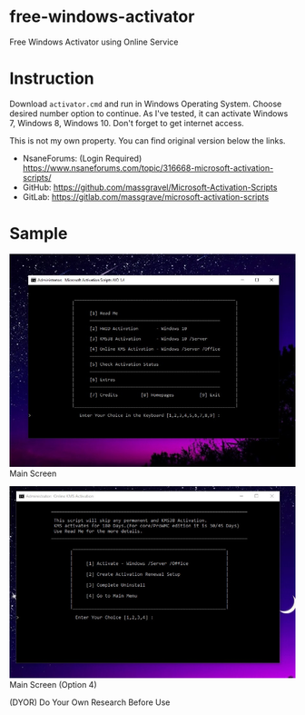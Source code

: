 # free-windows-activator
Free Windows Activator using Online Service

# Instruction
Download `activator.cmd` and run in Windows Operating System. Choose desired number option to continue.
As I've tested, it can activate Windows 7, Windows 8, Windows 10.
Don't forget to get internet access.

This is not my own property. You can find original version below the links.
- NsaneForums: (Login Required) https://www.nsaneforums.com/topic/316668-microsoft-activation-scripts/
- GitHub: https://github.com/massgravel/Microsoft-Activation-Scripts
- GitLab: https://gitlab.com/massgrave/microsoft-activation-scripts

# Sample
![Main Screen](https://github.com/chitkokooo/free-windows-activator/blob/main/main%20screen.jpg)
Main Screen

![Main Screen (Option 4)](https://github.com/chitkokooo/free-windows-activator/blob/main/main%20screen%20(option%204).jpg)
Main Screen (Option 4)

(DYOR) Do Your Own Research Before Use
